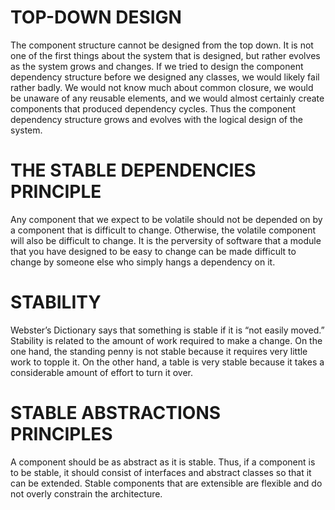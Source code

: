 # TOP-DOWN DESIGN

The component structure cannot be designed from the top down. It is not one of the first things about the system that is designed, but rather evolves as the system grows and changes.
If we tried to design the component dependency structure before we designed any classes, 
we would likely fail rather badly. We would not know much about common closure, we would be unaware of any reusable elements, and we would almost certainly create components that produced dependency cycles. 
Thus the component dependency structure grows and evolves with the logical design of the system.

# THE STABLE DEPENDENCIES PRINCIPLE

Any component that we expect to be volatile should not be depended on by a component that is difficult to change. 
Otherwise, the volatile component will also be difficult to change.
It is the perversity of software that a module that you have designed to be easy to change can be made difficult to change by someone else who simply hangs a dependency on it.

# STABILITY
Webster’s Dictionary says that something is stable if it is “not easily moved.” Stability is related to the amount of work required to make a change. On the one hand, the standing penny is not stable because it requires very little work to topple it. 
On the other hand, a table is very stable because it takes a considerable amount of effort to turn it over.

# STABLE ABSTRACTIONS PRINCIPLES
A component should be as abstract as it is stable.
Thus, if a component is to be stable, it should consist of interfaces and abstract classes so that it can be extended. Stable components that are extensible are flexible and do not overly constrain the architecture.